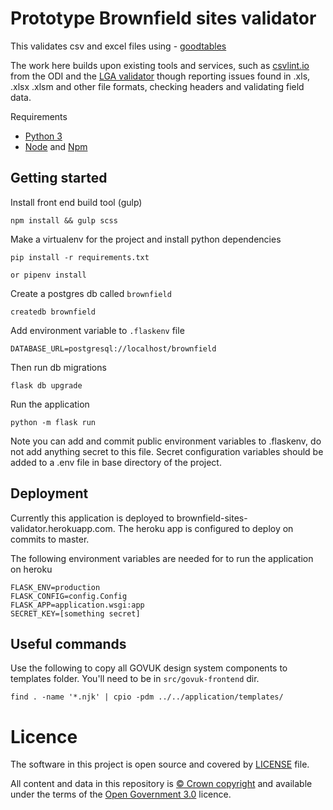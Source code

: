 # Prototype Brownfield sites validator

This validates csv and excel files using - [goodtables](https://github.com/frictionlessdata/goodtables-py)

The work here builds upon existing tools and services, such as [csvlint.io](http://csvlint.io/) from the ODI and 
the [LGA validator](https://validator.opendata.esd.org.uk/) though reporting issues found in .xls, .xlsx .xlsm and other file formats,
checking headers and validating field data.

Requirements

- [Python 3](https://www.python.org/)
- [Node](https://nodejs.org/en/) and [Npm](https://www.npmjs.com/)

Getting started
---------------

Install front end build tool (gulp)

    npm install && gulp scss

Make a virtualenv for the project and install python dependencies

    pip install -r requirements.txt
    
    or pipenv install

Create a postgres db called `brownfield`

    createdb brownfield

Add environment variable to `.flaskenv` file

    DATABASE_URL=postgresql://localhost/brownfield

Then run db migrations

    flask db upgrade

Run the application

    python -m flask run

Note you can add and commit public environment variables to .flaskenv, do not add anything secret to this
file. Secret configuration variables should be added to a .env file in base directory of the project.

Deployment
----------

Currently this application is deployed to brownfield-sites-validator.herokuapp.com. The heroku app is configured to deploy on commits
to master.

The following environment variables are needed for to run the application on heroku

    FLASK_ENV=production
    FLASK_CONFIG=config.Config
    FLASK_APP=application.wsgi:app
    SECRET_KEY=[something secret]

Useful commands
---------------

Use the following to copy all GOVUK design system components to templates folder. You'll need to be in `src/govuk-frontend` dir.

    find . -name '*.njk' | cpio -pdm ../../application/templates/

# Licence

The software in this project is open source and covered by [LICENSE](LICENSE) file.

All content and data in this repository is
[© Crown copyright](http://www.nationalarchives.gov.uk/information-management/re-using-public-sector-information/copyright-and-re-use/crown-copyright/)
and available under the terms of the [Open Government 3.0](https://www.nationalarchives.gov.uk/doc/open-government-licence/version/3/) licence.
